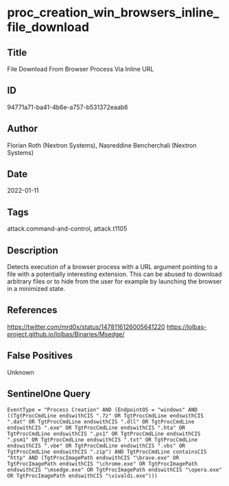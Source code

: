 # proc_creation_win_browsers_inline_file_download

## Title
File Download From Browser Process Via Inline URL

## ID
94771a71-ba41-4b6e-a757-b531372eaab6

## Author
Florian Roth (Nextron Systems), Nasreddine Bencherchali (Nextron Systems)

## Date
2022-01-11

## Tags
attack.command-and-control, attack.t1105

## Description
Detects execution of a browser process with a URL argument pointing to a file with a potentially interesting extension. This can be abused to download arbitrary files or to hide from the user for example by launching the browser in a minimized state.

## References
https://twitter.com/mrd0x/status/1478116126005641220
https://lolbas-project.github.io/lolbas/Binaries/Msedge/

## False Positives
Unknown

## SentinelOne Query
```
EventType = "Process Creation" AND (EndpointOS = "windows" AND ((TgtProcCmdLine endswithCIS ".7z" OR TgtProcCmdLine endswithCIS ".dat" OR TgtProcCmdLine endswithCIS ".dll" OR TgtProcCmdLine endswithCIS ".exe" OR TgtProcCmdLine endswithCIS ".hta" OR TgtProcCmdLine endswithCIS ".ps1" OR TgtProcCmdLine endswithCIS ".psm1" OR TgtProcCmdLine endswithCIS ".txt" OR TgtProcCmdLine endswithCIS ".vbe" OR TgtProcCmdLine endswithCIS ".vbs" OR TgtProcCmdLine endswithCIS ".zip") AND TgtProcCmdLine containsCIS "http" AND (TgtProcImagePath endswithCIS "\brave.exe" OR TgtProcImagePath endswithCIS "\chrome.exe" OR TgtProcImagePath endswithCIS "\msedge.exe" OR TgtProcImagePath endswithCIS "\opera.exe" OR TgtProcImagePath endswithCIS "\vivaldi.exe")))

```